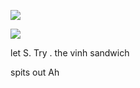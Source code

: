 
![](https://github.com/akutaguro)

![](https://i.pinimg.com/564x/06/9c/8e/069c8e8751db16d14584f046e3928679.jpg)

let S. Try . the vinh sandwich

spits out Ah 
